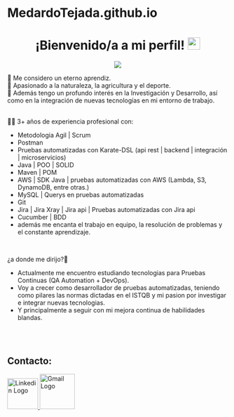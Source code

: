 # MedardoTejada.github.io

<h1 align="center">
  ¡Bienvenido/a a mi perfil!
  <img src="https://media.giphy.com/media/hvRJCLFzcasrR4ia7z/giphy.gif" width="28">
</h1>

<!-- Typing SVG by DenverCoder1 - https://github.com/DenverCoder1/readme-typing-svg -->
<p align="center">
  <a href="https://github.com/DenverCoder1/readme-typing-svg"><img src="https://readme-typing-svg.herokuapp.com?center=true&vCenter=true&lines=Medardo+Tejada++;QA+Automation+Tester;&font=Fira%20Code&center=true&width=440&height=45&size=22""></a>
</p>
🚀 Me considero un eterno aprendiz.  <br>
🍷 Apasionado a la naturaleza, la agricultura y el deporte.  <br>
🤖 Además tengo un profundo interés en la Investigación y Desarrollo, así como en la integración de nuevas tecnologías en mi entorno de trabajo.
  <br> <br/>  </p>
<p>
🧑‍🚀 3+ años de experiencia profesional con:

- Metodologia Agil | Scrum
- Postman
- Pruebas automatizadas con Karate-DSL (api rest | backend | integración | microservicios)
- Java | POO | SOLID
- Maven | POM
- AWS | SDK Java | pruebas automatizadas con AWS (Lambda, S3, DynamoDB, entre otras.)
- MySQL | Querys en pruebas automatizadas
- Git
- Jira | Jira Xray | Jira api | Pruebas automatizadas con Jira api
- Cucumber | BDD
- además me encanta el trabajo en equipo, la resolución de problemas y el constante aprendizaje.
</p> <br/>



¿a donde me dirijo?🚀
<br/>
- Actualmente me encuentro estudiando tecnologias para Pruebas Continuas (QA Automation + DevOps).
- Voy a crecer como desarrollador de pruebas automatizadas, teniendo como pilares las normas dictadas en el ISTQB y mi pasion por investigar e integrar nuevas tecnologias.
- Y principalmente a seguir con mi mejora continua de habilidades blandas.
  <br></br>
</p>

 </br>
</p><h2 align="left">Contacto:</h2><p align="left"> 

<p align="left">
    <a href="https://www.linkedin.com/in/medardo-tejada-9a2284a2/" ><img src="https://cdn.icon-icons.com/icons2/99/PNG/512/linkedin_socialnetwork_17441.png" alt="Linkedin Logo" height="70" >
    <a href="medardotejada@gmail.com" ><img src="https://cdn.icon-icons.com/icons2/2631/PNG/512/gmail_new_logo_icon_159149.png" alt="Gmail Logo" height="80" >
</p>


<div align="left" >
<br></br>

